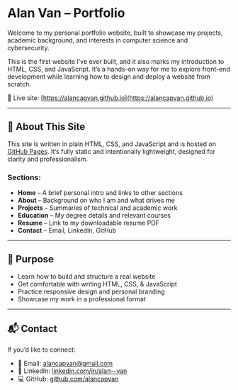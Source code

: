 # Alan Van – Portfolio

Welcome to my personal portfolio website, built to showcase my projects, academic background, and interests in computer science and cybersecurity.

This is the first website I’ve ever built, and it also marks my introduction to HTML, CSS, and JavaScript. It’s a hands-on way for me to explore front-end development while learning how to design and deploy a website from scratch.

🔗 Live site: [https://alancapvan.github.io](https://alancapvan.github.io)

---

## 📄 About This Site

This site is written in plain HTML, CSS, and JavaScript and is hosted on [GitHub Pages](https://pages.github.com). It’s fully static and intentionally lightweight, designed for clarity and professionalism.

### Sections:

- **Home** – A brief personal intro and links to other sections
- **About** – Background on who I am and what drives me
- **Projects** – Summaries of technical and academic work
- **Education** – My degree details and relevant courses
- **Resume** – Link to my downloadable resume PDF
- **Contact** – Email, LinkedIn, GitHub

---

## 🎯 Purpose

- Learn how to build and structure a real website
- Get comfortable with writing HTML, CSS, & JavaScript
- Practice responsive design and personal branding
- Showcase my work in a professional format

---

## 📬 Contact

If you’d like to connect:

- 📧 Email: [alancapvan@gmail.com](mailto:alancapvan@gmail.com)
- 💼 LinkedIn: [linkedin.com/in/alan--van](https://www.linkedin.com/in/alan--van/)
- 💻 GitHub: [github.com/alancapvan](https://github.com/alancapvan)
